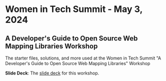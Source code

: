 # Women in Tech Summit - May 3, 2024 
## A Developer's Guide to Open Source Web Mapping Libraries Workshop
The starter files, solutions, and more used at the Women in Tech Summit "A Developer's Guide to Open Source Web Mapping Libraries" Workshop

**Slide Deck**: The [slide deck](https://github.com/cyatteau/WITS-Mapping-Workshop-May-2024/blob/main/Slides-Workshop.pdf) for this workshop.
